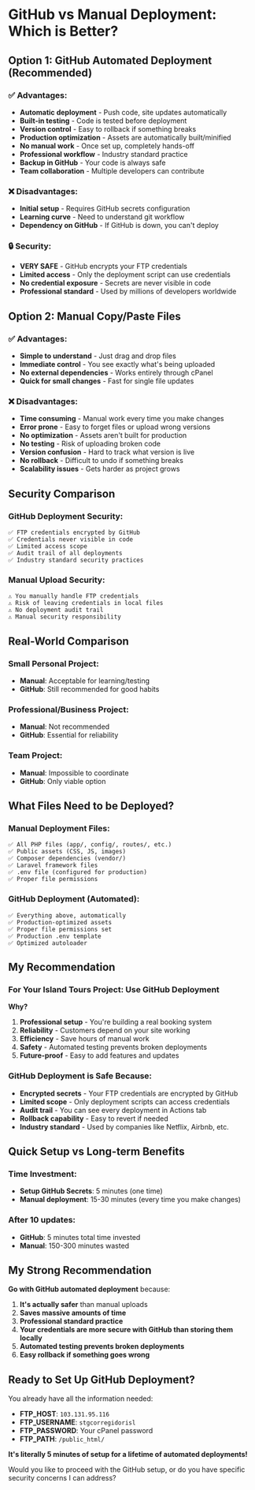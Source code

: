 # GitHub vs Manual Deployment: Which is Better?

## Option 1: GitHub Automated Deployment (Recommended)

### ✅ **Advantages:**
- **Automatic deployment** - Push code, site updates automatically
- **Built-in testing** - Code is tested before deployment
- **Version control** - Easy to rollback if something breaks
- **Production optimization** - Assets are automatically built/minified
- **No manual work** - Once set up, completely hands-off
- **Professional workflow** - Industry standard practice
- **Backup in GitHub** - Your code is always safe
- **Team collaboration** - Multiple developers can contribute

### ❌ **Disadvantages:**
- **Initial setup** - Requires GitHub secrets configuration
- **Learning curve** - Need to understand git workflow
- **Dependency on GitHub** - If GitHub is down, you can't deploy

### 🔒 **Security:**
- **VERY SAFE** - GitHub encrypts your FTP credentials
- **Limited access** - Only the deployment script can use credentials
- **No credential exposure** - Secrets are never visible in code
- **Professional standard** - Used by millions of developers worldwide

## Option 2: Manual Copy/Paste Files

### ✅ **Advantages:**
- **Simple to understand** - Just drag and drop files
- **Immediate control** - You see exactly what's being uploaded
- **No external dependencies** - Works entirely through cPanel
- **Quick for small changes** - Fast for single file updates

### ❌ **Disadvantages:**
- **Time consuming** - Manual work every time you make changes
- **Error prone** - Easy to forget files or upload wrong versions
- **No optimization** - Assets aren't built for production
- **No testing** - Risk of uploading broken code
- **Version confusion** - Hard to track what version is live
- **No rollback** - Difficult to undo if something breaks
- **Scalability issues** - Gets harder as project grows

## Security Comparison

### GitHub Deployment Security:
```
✅ FTP credentials encrypted by GitHub
✅ Credentials never visible in code
✅ Limited access scope
✅ Audit trail of all deployments
✅ Industry standard security practices
```

### Manual Upload Security:
```
⚠️ You manually handle FTP credentials
⚠️ Risk of leaving credentials in local files
⚠️ No deployment audit trail
⚠️ Manual security responsibility
```

## Real-World Comparison

### **Small Personal Project:**
- **Manual**: Acceptable for learning/testing
- **GitHub**: Still recommended for good habits

### **Professional/Business Project:**
- **Manual**: Not recommended
- **GitHub**: Essential for reliability

### **Team Project:**
- **Manual**: Impossible to coordinate
- **GitHub**: Only viable option

## What Files Need to be Deployed?

### **Manual Deployment Files:**
```
✅ All PHP files (app/, config/, routes/, etc.)
✅ Public assets (CSS, JS, images)
✅ Composer dependencies (vendor/)
✅ Laravel framework files
✅ .env file (configured for production)
✅ Proper file permissions
```

### **GitHub Deployment (Automated):**
```
✅ Everything above, automatically
✅ Production-optimized assets
✅ Proper file permissions set
✅ Production .env template
✅ Optimized autoloader
```

## My Recommendation

### **For Your Island Tours Project: Use GitHub Deployment**

**Why?**
1. **Professional setup** - You're building a real booking system
2. **Reliability** - Customers depend on your site working
3. **Efficiency** - Save hours of manual work
4. **Safety** - Automated testing prevents broken deployments
5. **Future-proof** - Easy to add features and updates

### **GitHub Deployment is Safe Because:**
- **Encrypted secrets** - Your FTP credentials are encrypted by GitHub
- **Limited scope** - Only deployment scripts can access credentials
- **Audit trail** - You can see every deployment in Actions tab
- **Rollback capability** - Easy to revert if needed
- **Industry standard** - Used by companies like Netflix, Airbnb, etc.

## Quick Setup vs Long-term Benefits

### **Time Investment:**
- **Setup GitHub Secrets**: 5 minutes (one time)
- **Manual deployment**: 15-30 minutes (every time you make changes)

### **After 10 updates:**
- **GitHub**: 5 minutes total time invested
- **Manual**: 150-300 minutes wasted

## My Strong Recommendation

**Go with GitHub automated deployment** because:

1. **It's actually safer** than manual uploads
2. **Saves massive amounts of time**
3. **Professional standard practice**
4. **Your credentials are more secure with GitHub than storing them locally**
5. **Automated testing prevents broken deployments**
6. **Easy rollback if something goes wrong**

## Ready to Set Up GitHub Deployment?

You already have all the information needed:
- **FTP_HOST**: `103.131.95.116`
- **FTP_USERNAME**: `stgcorregidorisl`
- **FTP_PASSWORD**: Your cPanel password
- **FTP_PATH**: `/public_html/`

**It's literally 5 minutes of setup for a lifetime of automated deployments!**

Would you like to proceed with the GitHub setup, or do you have specific security concerns I can address?
